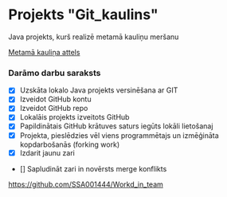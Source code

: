 # Projekts "Git_kaulins"
Java projekts, kurš realizē metamā kauliņu meršanu

[Metamā kauliņa attels](https://wherethewindsblow.com/wp-content/uploads/2015/04/White-Six-Sided-Dice.jpg)

### **Darāmo darbu saraksts**
- [x] Uzskāta lokalo Java projekts versinēšana ar GIT
- [x] Izveidot GitHub kontu
- [x] Izveidot GitHub repo
- [x] Lokalāis projekts izveitots GitHub
- [x] Papildinātais GitHub krātuves saturs iegūts lokāli lietošanaj
- [x] Projekta, pieslēdzies vēl viens programmētajs un izmēģināta kopdarbošanās (forking work) 
- [x] Izdarit jaunu zari
- [] Sapludināt zari in novērsts merge konflikts

https://github.com/SSA001444/Workd_in_team
